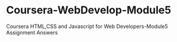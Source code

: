 # Coursera-WebDevelop-Module5
Coursera HTML,CSS and Javascript for Web Developers-Module5 Assignment Answers
